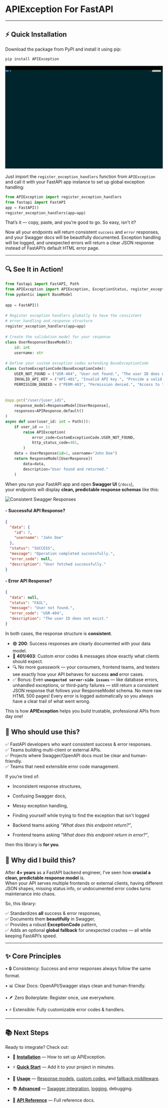 # **APIException** For FastAPI

---

## ⚡ Quick Installation
Download the package from PyPI and install it using pip:
```bash
pip install APIException
```

![Installing the APIException for FastAPI](pip-install-APIException.gif)


Just import the `register_exception_handlers` function from `APIException` and call it with your FastAPI app instance to set up global exception handling:
```python
from APIException import register_exception_handlers
from fastapi import FastAPI
app = FastAPI()
register_exception_handlers(app=app)
```
That’s it — copy, paste, and you’re good to go. So easy, isn't it? 


Now all your endpoints will return consistent `success` and `error` responses, and your Swagger docs will be beautifully documented.
Exception handling will be logged, and unexpected errors will return a clear JSON response instead of FastAPI’s default HTML error page.

---
## 🔍 **See It in Action!**

```python
from fastapi import FastAPI, Path
from APIException import APIException, ExceptionStatus, register_exception_handlers, ResponseModel, APIResponse, BaseExceptionCode
from pydantic import BaseModel

app = FastAPI()

# Register exception handlers globally to have the consistent
# error handling and response structure
register_exception_handlers(app=app)

# Create the validation model for your response
class UserResponse(BaseModel):
    id: int
    username: str
    
# Define your custom exception codes extending BaseExceptionCode
class CustomExceptionCode(BaseExceptionCode):
    USER_NOT_FOUND = ("USR-404", "User not found.", "The user ID does not exist.")
    INVALID_API_KEY = ("API-401", "Invalid API key.", "Provide a valid API key.")
    PERMISSION_DENIED = ("PERM-403", "Permission denied.", "Access to this resource is forbidden.")


@app.get("/user/{user_id}",
    response_model=ResponseModel[UserResponse],
    responses=APIResponse.default()
)
async def user(user_id: int = Path()):
    if user_id == 1:
        raise APIException(
            error_code=CustomExceptionCode.USER_NOT_FOUND,
            http_status_code=401,
        )
    data = UserResponse(id=1, username="John Doe")
    return ResponseModel[UserResponse](
        data=data,
        description="User found and returned."
    )
```

When you run your FastAPI app and open **Swagger UI** (`/docs`),  
your endpoints will display **clean, predictable response schemas** like this:


![Consistent Swagger Responses](_user_{user_id}.gif)


#### - Successful API Response? 
```json
{
  "data": {
    "id": 7,
    "username": "John Doe"
  },
  "status": "SUCCESS",
  "message": "Operation completed successfully.",
  "error_code": null,
  "description": "User fetched successfully."
}
```
#### - Error API Response? 
```json
{
  "data": null,
  "status": "FAIL",
  "message": "User not found.",
  "error_code": "USR-404",
  "description": "The user ID does not exist."
}
```
In both cases, the response structure is **consistent**.


- 🟢 **200**: Success responses are clearly documented with your data model.
- 🔑 **401/403**: Custom error codes & messages show exactly what clients should expect.
- 🔍 No more guesswork — your consumers, frontend teams, and testers see exactly how your API behaves for success **and** error cases.
- ✅ Bonus: Even **`unexpected server-side issues`** — like database errors, unhandled exceptions, or third-party failures — still return a consistent JSON response that follows your ResponseModel schema.
No more raw HTML 500 pages! Every error is logged automatically so you always have a clear trail of what went wrong.

This is how **APIException** helps you build trustable, professional APIs from day one!

## 👥 Who should use this?

✅ FastAPI developers who want consistent success & error responses.  
✅ Teams building multi-client or external APIs.  
✅ Projects where Swagger/OpenAPI docs must be clear and human-friendly.  
✅ Teams that need extensible error code management.

If you’re tired of:

- Inconsistent response structures,

- Confusing Swagger docs,

- Messy exception handling,

- Finding yourself while trying to find the exception that isn't logged

- Backend teams asking *“What does this endpoint return?”*,

- Frontend teams asking *“What does this endpoint return in error?”*,

then this library is **for you**.

## 🎯 **Why did I build this?**

After **4+ years** as a FastAPI backend engineer, I’ve seen how **crucial a clean, predictable response model** is.  
When your API serves multiple frontends or external clients, having different JSON shapes, missing status info, or undocumented error codes turns maintenance into chaos.

So, this library:

✅ Standardizes **all** success & error responses,  
✅ Documents them **beautifully** in Swagger,  
✅ Provides a robust **ExceptionCode** pattern,  
✅ Adds an optional **global fallback** for unexpected crashes — all while keeping FastAPI’s speed.

---

## ✨ Core Principles

•	🔒 Consistency: Success and error responses always follow the same format.

•	📊 Clear Docs: OpenAPI/Swagger stays clean and human-friendly.

•	🪶 Zero Boilerplate: Register once, use everywhere.

•	⚡ Extensible: Fully customizable error codes & handlers.

---

## 📚 Next Steps

Ready to integrate?
Check out:
- 🚀 [**Installation**](installation.md) — How to set up APIException.

- ⚡  [**Quick Start**](usage/quick_start.md) — Add it to your project in minutes.

- 🧩 [**Usage**](usage/response_model.md) — [Response models](usage/response_model.md), [custom codes](usage/custom_codes.md), and [fallback middleware](usage/fallback.md).

- 📚 [**Advanced**](advanced/swagger.md) — [Swagger integration](advanced/swagger.md), [logging](advanced/logging.md), debugging.

- 🔗 [**API Reference**](reference/api.md) — Full reference docs.

